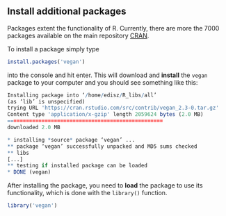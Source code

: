 

## Install additional packages

Packages extent the functionality of R. Currently, there are more the 7000 packages available on the main repository [CRAN](https://cran.r-project.org/).

To install a package simply type


```r
install.packages('vegan')
```

into the console and hit enter.
This will download and **install** the `vegan` package to your computer and you should see something like this:


```r
Installing package into ‘/home/edisz/R_libs/all’
(as ‘lib’ is unspecified)
trying URL 'https://cran.rstudio.com/src/contrib/vegan_2.3-0.tar.gz'
Content type 'application/x-gzip' length 2059624 bytes (2.0 MB)
==================================================
downloaded 2.0 MB

* installing *source* package ‘vegan’ ...
** package ‘vegan’ successfully unpacked and MD5 sums checked
** libs
[...]
** testing if installed package can be loaded
* DONE (vegan)
```

After installing the package, you need to **load** the package to use its functionality, which is done with the `library()` function.


```r
library('vegan')
```


